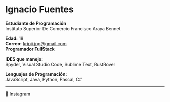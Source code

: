 # Ignacio Fuentes

**Estudiante de Programación**  
Instituto Superior De Comercio Francisco Araya Bennet

**Edad:** 18  
**Correo:** [kripii.jpg@gmail.com](mailto:kripii.jpg@gmail.com)  
**Programador FullStack**

**IDES que manejo:**  
Spyder, Visual Studio Code, Sublime Text, RustRover

**Lenguajes de Programación:**  
JavaScript, Java, Python, Pascal, C#

---

📸 [Instagram](https://instagram.com/exojv.kss)  

